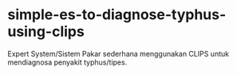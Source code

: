 # simple-es-to-diagnose-typhus-using-clips
Expert System/Sistem Pakar sederhana menggunakan CLIPS untuk mendiagnosa penyakit typhus/tipes.
